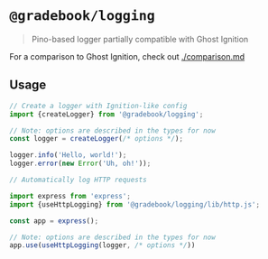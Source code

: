 # `@gradebook/logging`

> Pino-based logger partially compatible with Ghost Ignition

For a comparison to Ghost Ignition, check out [./comparison.md](./comparison.md)

## Usage

```ts
// Create a logger with Ignition-like config
import {createLogger} from '@gradebook/logging';

// Note: options are described in the types for now
const logger = createLogger(/* options */);

logger.info('Hello, world!');
logger.error(new Error('Uh, oh!'));

// Automatically log HTTP requests

import express from 'express';
import {useHttpLogging} from '@gradebook/logging/lib/http.js';

const app = express();

// Note: options are described in the types for now
app.use(useHttpLogging(logger, /* options */))
```
